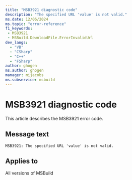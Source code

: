 ```yaml
---
title: "MSB3921 diagnostic code"
description: "The specified URL 'value' is not valid."
ms.date: 12/06/2024
ms.topic: "error-reference"
f1_keywords:
 - MSB3921
 - MSBuild.DownloadFile.ErrorInvalidUrl
dev_langs:
  - "VB"
  - "CSharp"
  - "C++"
  - "FSharp"
author: ghogen
ms.author: ghogen
manager: mijacobs
ms.subservice: msbuild
---
```


# MSB3921 diagnostic code

<!-- :::ErrorDefinitionDescription::: -->
<!-- :::editable-content name="introDescription"::: -->
This article describes the MSB3921 error code.
<!-- :::editable-content-end::: -->

## Message text

`MSB3921: The specified URL 'value' is not valid.`

<!-- :::editable-content name="postOutputDescription"::: -->
<!--
{StrBegin="MSB3921: "}
-->
<!-- :::editable-content-end::: -->
<!-- :::ErrorDefinitionDescription-end::: -->

## Applies to

All versions of MSBuild
